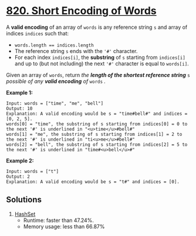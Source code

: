 # [820. Short Encoding of Words](https://leetcode.com/problems/short-encoding-of-words/)

A **valid encoding** of an array of `words` is any reference string `s` and array of indices `indices` such that:

- `words.length == indices.length`
- The reference string `s` ends with the `'#'` character.
- For each index `indices[i]`, the **substring** of `s` starting from `indices[i]` and up to (but not including) the next `'#'` character is equal to `words[i]`.

Given an array of `words`, return _the **length of the shortest reference string**_ `s` _possible of any **valid encoding** of_ `words` _._

**Example 1:**

```
Input: words = ["time", "me", "bell"]
Output: 10
Explanation: A valid encoding would be s = "time#bell#" and indices = [0, 2, 5].
words[0] = "time", the substring of s starting from indices[0] = 0 to the next '#' is underlined in "<u>time</u>#bell#"
words[1] = "me", the substring of s starting from indices[1] = 2 to the next '#' is underlined in "ti<u>me</u>#bell#"
words[2] = "bell", the substring of s starting from indices[2] = 5 to the next '#' is underlined in "time#<u>bell</u>#"
```

**Example 2:**

```
Input: words = ["t"]
Output: 2
Explanation: A valid encoding would be s = "t#" and indices = [0].
```

## Solutions
1. [HashSet](./ShortEncodingOfWords.java)
    - Runtime: faster than 47.24%.
    - Memory usage: less than 66.87%
